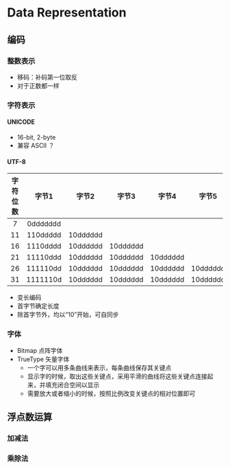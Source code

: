 # Data Representation

## 编码

### 整数表示

- 移码：补码第一位取反
- 对于正数都一样

### 字符表示

#### UNICODE

- 16-bit, 2-byte
- 兼容 ASCII ？

#### UTF-8

| **字符位数** |  字节1   |  字节2   |  字节3   |  字节4   |  字节5   |  字节6   |
| :----------: | :------: | :------: | :------: | :------: | :------: | :------: |
|      7       | 0ddddddd |          |          |          |          |          |
|      11      | 110ddddd | 10dddddd |          |          |          |          |
|      16      | 1110dddd | 10dddddd | 10dddddd |          |          |          |
|      21      | 11110ddd | 10dddddd | 10dddddd | 10dddddd |          |          |
|      26      | 111110dd | 10dddddd | 10dddddd | 10dddddd | 10dddddd |          |
|      31      | 1111110d | 10dddddd | 10dddddd | 10dddddd | 10dddddd | 10dddddd |

- 变长编码
- 首字节确定长度
- 除首字节外，均以“10”开始，可自同步

### 字体

- Bitmap 点阵字体
- TrueType 矢量字体
    - 一个字可以用多条曲线来表示，每条曲线保存其关键点
    - 显示字的时候，取出这些关键点，采用平滑的曲线将这些关键点连接起来，并填充闭合空间以显示
    - 需要放大或者缩小的时候，按照比例改变关键点的相对位置即可

## 浮点数运算

### 加减法



### 乘除法









